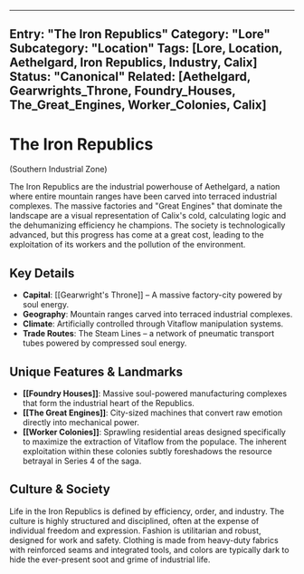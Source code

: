 
---
Entry: "The Iron Republics"
Category: "Lore"
Subcategory: "Location"
Tags: [Lore, Location, Aethelgard, Iron Republics, Industry, Calix]
Status: "Canonical"
Related: [Aethelgard, Gearwrights_Throne, Foundry_Houses, The_Great_Engines, Worker_Colonies, Calix]
---

# The Iron Republics
(Southern Industrial Zone)

The Iron Republics are the industrial powerhouse of Aethelgard, a nation where entire mountain ranges have been carved into terraced industrial complexes. The massive factories and "Great Engines" that dominate the landscape are a visual representation of Calix's cold, calculating logic and the dehumanizing efficiency he champions. The society is technologically advanced, but this progress has come at a great cost, leading to the exploitation of its workers and the pollution of the environment.

## Key Details
* **Capital**: [[Gearwright's Throne]] – A massive factory-city powered by soul energy.  
* **Geography**: Mountain ranges carved into terraced industrial complexes.  
* **Climate**: Artificially controlled through Vitaflow manipulation systems.  
* **Trade Routes**: The Steam Lines – a network of pneumatic transport tubes powered by compressed soul energy.  

## Unique Features & Landmarks
* **[[Foundry Houses]]**: Massive soul-powered manufacturing complexes that form the industrial heart of the Republics.  
* **[[The Great Engines]]**: City-sized machines that convert raw emotion directly into mechanical power.  
* **[[Worker Colonies]]**: Sprawling residential areas designed specifically to maximize the extraction of Vitaflow from the populace. The inherent exploitation within these colonies subtly foreshadows the resource betrayal in Series 4 of the saga.  

## Culture & Society
Life in the Iron Republics is defined by efficiency, order, and industry. The culture is highly structured and disciplined, often at the expense of individual freedom and expression. Fashion is utilitarian and robust, designed for work and safety. Clothing is made from heavy-duty fabrics with reinforced seams and integrated tools, and colors are typically dark to hide the ever-present soot and grime of industrial life.
